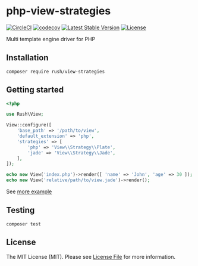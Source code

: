 # php-view-strategies
[![CircleCI](https://circleci.com/gh/Leko/php-view-strategies/tree/master.svg?style=svg)](https://circleci.com/gh/Leko/php-view-strategies/tree/master)
[![codecov](https://codecov.io/gh/Leko/php-view-strategies/branch/master/graph/badge.svg)](https://codecov.io/gh/Leko/php-view-strategies)
[![Latest Stable Version](https://poser.pugx.org/rush/view-strategies/v/stable)](https://packagist.org/packages/rush/view-strategies)
[![License](https://poser.pugx.org/rush/view-strategies/license)](https://packagist.org/packages/rush/view-strategies)

Multi template engine driver for PHP

## Installation
```
composer require rush/view-strategies
```

## Getting started
```php
<?php

use Rush\View;

View::configure([
    'base_path' => '/path/to/view',
    'default_extension' => 'php',
    'strategies' => [
        'php' => 'View\\Strategy\\Plate',
        'jade' => 'View\\Strategy\\Jade',
    ],
]);

echo new View('index.php')->render([ 'name' => 'John', 'age' => 30 ]);
echo new View('relative/path/to/view.jade')->render();
```

See [more example](https://github.com/Leko/php-view-strategies/blob/master/example)

## Testing
```
composer test
```

## License
The MIT License (MIT). Please see [License File](https://github.com/Leko/php-view-strategies/blob/master/LICENSE) for more information.
